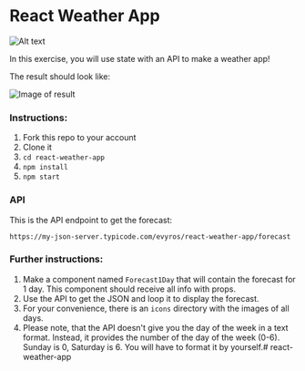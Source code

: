 # React Weather App

![Alt text](relative/path/to/https://gyazo.com/0d00186f9f1116156383632d02df817f?raw=true "Title")


In this exercise, you will use state with an API to make a weather app!

The result should look like: 

![Image of result](https://github.com/evyros/react-weather-app/raw/master/result.png)


### Instructions:
1. Fork this repo to your account
2. Clone it
3. `cd react-weather-app`
4. `npm install`
5. `npm start`

### API
This is the API endpoint to get the forecast:

`https://my-json-server.typicode.com/evyros/react-weather-app/forecast`

### Further instructions:
1. Make a component named `Forecast1Day` that will contain the forecast for 1 day. This component should receive all info with props.
2. Use the API to get the JSON and loop it to display the forecast.
3. For your convenience, there is an `icons` directory with the images of all days.
4. Please note, that the API doesn't give you the day of the week in a text format. Instead, it provides the number of the day of the week (0-6). Sunday is 0, Saturday is 6. You will have to format it by yourself.# react-weather-app
